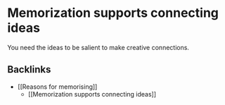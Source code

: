 # Memorization supports connecting ideas
You need the ideas to be salient to make creative connections.

## Backlinks
* [[Reasons for memorising]]
	* [[Memorization supports connecting ideas]]

<!-- #p1 -->

<!-- {BearID:6B591A2C-597C-4EA2-B45B-FDCF81955B3D-5083-0000032272130209} -->
